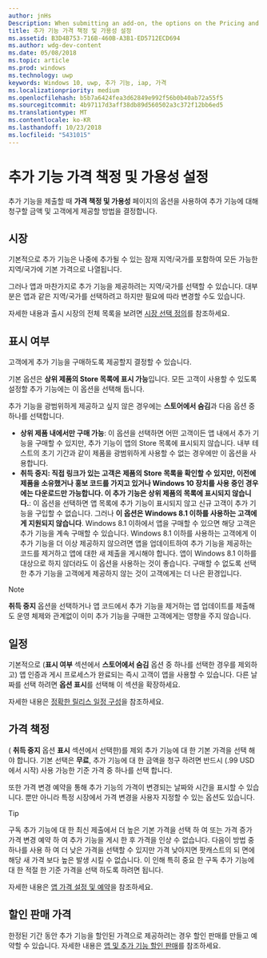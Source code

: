 ```yaml
---
author: jnHs
Description: When submitting an add-on, the options on the Pricing and availability page determine what to charge for your add-on and how it should be offered to customers.
title: 추가 기능 가격 책정 및 가용성 설정
ms.assetid: B3D4B753-716B-460B-A3B1-ED5712ECD694
ms.author: wdg-dev-content
ms.date: 05/08/2018
ms.topic: article
ms.prod: windows
ms.technology: uwp
keywords: Windows 10, uwp, 추가 기능, iap, 가격
ms.localizationpriority: medium
ms.openlocfilehash: b5b7a6424fea3d62849e992f56b0b40ab72a55f5
ms.sourcegitcommit: 4b97117d3aff38db89d560502a3c372f12bb6ed5
ms.translationtype: MT
ms.contentlocale: ko-KR
ms.lasthandoff: 10/23/2018
ms.locfileid: "5431015"
---
```

# <a name="set-add-on-pricing-and-availability"></a>추가 기능 가격 책정 및 가용성 설정


추가 기능을 제출할 때 **가격 책정 및 가용성** 페이지의 옵션을 사용하여 추가 기능에 대해 청구할 금액 및 고객에게 제공할 방법을 결정합니다.

## <a name="markets"></a>시장

기본적으로 추가 기능은 나중에 추가될 수 있는 잠재 지역/국가를 포함하여 모든 가능한 지역/국가에 기본 가격으로 나열됩니다.

그러나 앱과 마찬가지로 추가 기능을 제공하려는 지역/국가를 선택할 수 있습니다. 대부분은 앱과 같은 지역/국가를 선택하려고 하지만 필요에 따라 변경할 수도 있습니다. 

자세한 내용과 출시 시장의 전체 목록을 보려면 [시장 선택 정의](define-pricing-and-market-selection.md)를 참조하세요.

## <a name="visibility"></a>표시 여부

고객에게 추가 기능을 구매하도록 제공할지 결정할 수 있습니다. 

기본 옵션은 **상위 제품의 Store 목록에 표시 가능**입니다. 모든 고객이 사용할 수 있도록 설정할 추가 기능에는 이 옵션을 선택해 둡니다. 

추가 기능을 광범위하게 제공하고 싶지 않은 경우에는 **스토어에서 숨김**과 다음 옵션 중 하나를 선택합니다.

-   **상위 제품 내에서만 구매 가능**: 이 옵션을 선택하면 어떤 고객이든 앱 내에서 추가 기능을 구매할 수 있지만, 추가 기능이 앱의 Store 목록에 표시되지 않습니다. 내부 테스트의 초기 기간과 같이 제품을 광범위하게 사용할 수 없는 경우에만 이 옵션을 사용합니다.
-   **취득 중지: 직접 링크가 있는 고객은 제품의 Store 목록을 확인할 수 있지만, 이전에 제품을 소유했거나 홍보 코드를 가지고 있거나 Windows 10 장치를 사용 중인 경우에는 다운로드만 가능합니다. 이 추가 기능은 상위 제품의 목록에 표시되지 않습니다.**: 이 옵션을 선택하면 앱 목록에 추가 기능이 표시되지 않고 신규 고객이 추가 기능을 구입할 수 없습니다. 그러나 **이 옵션은 Windows 8.1 이하를 사용하는 고객에게 지원되지 않습니다**. Windows 8.1 이하에서 앱을 구매할 수 있으면 해당 고객은 추가 기능을 계속 구매할 수 있습니다. Windows 8.1 이하를 사용하는 고객에게 이 추가 기능을 더 이상 제공하지 않으려면 앱을 업데이트하여 추가 기능을 제공하는 코드를 제거하고 앱에 대한 새 제출을 게시해야 합니다. 앱이 Windows 8.1 이하를 대상으로 하지 않더라도 이 옵션을 사용하는 것이 좋습니다. 구매할 수 없도록 선택한 추가 기능을 고객에게 제공하지 않는 것이 고객에게는 더 나은 환경입니다.
    
 > [!NOTE] 
 > **취득 중지** 옵션을 선택하거나 앱 코드에서 추가 기능을 제거하는 앱 업데이트를 제출해도 운영 체제와 관계없이 이미 추가 기능을 구매한 고객에게는 영향을 주지 않습니다.


## <a name="schedule"></a>일정

기본적으로 (**표시 여부** 섹션에서 **스토어에서 숨김** 옵션 중 하나를 선택한 경우를 제외하고) 앱 인증과 게시 프로세스가 완료되는 즉시 고객이 앱을 사용할 수 있습니다. 다른 날짜를 선택 하려면 **옵션 표시**를 선택해 이 섹션을 확장하세요. 

자세한 내용은 [정확한 릴리스 일정 구성](configure-precise-release-scheduling.md)을 참조하세요.


## <a name="pricing"></a>가격 책정

( **취득 중지** 옵션 **표시** 섹션에서 선택한)를 제외 추가 기능에 대 한 기본 가격을 선택 해야 합니다. 기본 선택은 **무료**, 추가 기능에 대 한 금액을 청구 하려면 반드시 (.99 USD에서 시작) 사용 가능한 기준 가격 중 하나를 선택 합니다.

또한 가격 변경 예약을 통해 추가 기능의 가격이 변경되는 날짜와 시간을 표시할 수 있습니다. 뿐만 아니라 특정 시장에서 가격 변경을 사용자 지정할 수 있는 옵션도 있습니다. 

> [!TIP]
> 구독 추가 기능에 대 한 최신 제출에서 더 높은 기본 가격을 선택 하 여 또는 가격 증가 가격 변경 예약 하 여 추가 기능을 게시 한 후 가격을 인상 수 없습니다. 다음이 방법 중 하나를 사용 하 여 더 낮은 가격을 선택할 수 있지만 가격 낮아지면 팟캐스트의 되 면에 해당 새 가격 보다 높은 발생 시킬 수 없습니다. 이 인해 특히 중요 한 구독 추가 기능에 대 한 적절 한 기준 가격을 선택 하도록 하려면 됩니다. 

자세한 내용은 [앱 가격 설정 및 예약](set-and-schedule-app-pricing.md)을 참조하세요.


## <a name="sale-pricing"></a>할인 판매 가격

한정된 기간 동안 추가 기능을 할인된 가격으로 제공하려는 경우 할인 판매를 만들고 예약할 수 있습니다. 자세한 내용은 [앱 및 추가 기능 할인 판매](put-apps-and-add-ons-on-sale.md)를 참조하세요.



